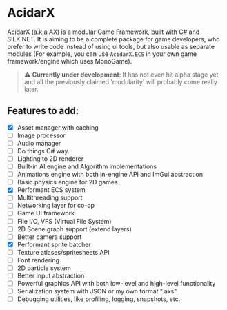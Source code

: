 AcidarX
=======

AcidarX (a.k.a AX) is a modular Game Framework, built with C# and SILK.NET. It is aiming to be a complete package for game developers, who prefer to write code instead of using ui tools, but also usable as separate modules (For example, you can use `AcidarX.ECS` in your own game framework/engine which uses MonoGame).

> :warning: **Currently under development**: It has not even hit alpha stage yet, and all the previously claimed 'modularity' will probably come really later.

Features to add: 
--------------------------------------------------
- [x] Asset manager with caching
- [ ] Image processor
- [ ] Audio manager 
- [ ] Do things C# way.
- [ ] Lighting to 2D renderer
- [ ] Built-in AI engine and Algorithm implementations
- [ ] Animations engine with both in-engine API and ImGui abstraction
- [ ] Basic physics engine for 2D games
- [x] Performant ECS system
- [ ] Multithreading support
- [ ] Networking layer for co-op
- [ ] Game UI framework
- [ ] File I/O, VFS (Virtual File System)
- [ ] 2D Scene graph support (extend layers)
- [ ] Better camera support
- [x] Performant sprite batcher
- [ ] Texture atlases/spritesheets API
- [ ] Font rendering
- [ ] 2D particle system
- [ ] Better input abstraction
- [ ] Powerful graphics API with both low-level and high-level functionality
- [ ] Serialization system with JSON or my own format ".axs"
- [ ] Debugging utilities, like profiling, logging, snapshots, etc.
